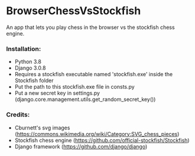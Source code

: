 # BrowserChessVsStockfish
An app that lets you play chess in the browser vs the stockfish chess engine.

### Installation:
- Python 3.8
- Django 3.0.8
- Requires a stockfish executable named 'stockfish.exe' inside the Stockfish folder
- Put the path to this stockfish.exe file in consts.py
- Put a new secret key in settings.py (django.core.management.utils.get_random_secret_key())

### Credits:
- Cburnett's svg images (https://commons.wikimedia.org/wiki/Category:SVG_chess_pieces)
- Stockfish chess engine (https://github.com/official-stockfish/Stockfish)
- Django framework (https://github.com/django/django)
